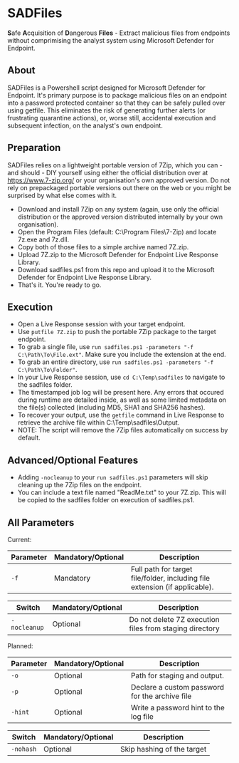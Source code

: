 # SADFiles
**S**afe **A**cquisition of **D**angerous **Files** - Extract malicious files from endpoints without comprimising the analyst system using Microsoft Defender for Endpoint.

## About
SADFiles is a Powershell script designed for Microsoft Defender for Endpoint. It's primary purpose is to package malicious files on an endpoint into a password protected container so that they can be safely pulled over using getfile. This eliminates the risk of generating further alerts (or frustrating quarantine actions), or, worse still, accidental execution and subsequent infection, on the analyst's own endpoint.

## Preparation
SADFiles relies on a lightweight portable version of 7Zip, which you can - and should - DIY yourself using either the official distribution over at https://www.7-zip.org/ or your organisation's own approved version. Do not rely on prepackaged portable versions out there on the web or you might be surprised by what else comes with it. 

* Download and install 7Zip on any system (again, use only the official distribution or the approved version distributed internally by your own organisation).
* Open the Program Files (default: C:\Program Files\7-Zip) and locate 7z.exe and 7z.dll.
* Copy both of those files to a simple archive named 7Z.zip.
* Upload 7Z.zip to the Microsoft Defender for Endpoint Live Response Library.
* Download sadfiles.ps1 from this repo and upload it to the Microsoft Defender for Endpoint Live Response Library.
* That's it. You're ready to go.

## Execution
* Open a Live Response session with your target endpoint.
* Use `putfile 7Z.zip` to push the portable 7Zip package to the target endpoint.
* To grab a single file, use `run sadfiles.ps1 -parameters "-f C:\Path\To\File.ext"`. Make sure you include the extension at the end.
* To grab an entire directory, use `run sadfiles.ps1 -parameters "-f C:\Path\To\Folder"`.
* In your Live Response session, use `cd C:\Temp\sadfiles` to navigate to the sadfiles folder.
* The timestamped job log will be present here. Any errors that occured during runtime are detailed inside, as well as some limited metadata on the file(s) collected (including MD5, SHA1 and SHA256 hashes).
* To recover your output, use the `getfile` command in Live Response to retrieve the archive file within C:\Temp\sadfiles\Output.
* NOTE: The script will remove the 7Zip files automatically on success by default.

## Advanced/Optional Features
* Adding `-nocleanup` to your `run sadfiles.ps1` parameters will skip cleaning up the 7Zip files on the endpoint.
* You can include a text file named "ReadMe.txt" to your 7Z.zip. This will be copied to the sadfiles folder on execution of sadfiles.ps1.

## All Parameters

Current:

| Parameter | Mandatory/Optional | Description |
| --- | --- | --- |
| `-f` | Mandatory | Full path for target file/folder, including file extension (if applicable). |

| Switch | Mandatory/Optional | Description |
| --- | --- | --- |
| `-nocleanup` | Optional | Do not delete 7Z execution files from staging directory |

Planned:

| Parameter | Mandatory/Optional | Description |
| --- | --- | --- |
| `-o` | Optional | Path for staging and output. |
| `-p` | Optional | Declare a custom password for the archive file |
| `-hint` | Optional | Write a password hint to the log file |


| Switch | Mandatory/Optional | Description |
| --- | --- | --- |
| `-nohash` | Optional | Skip hashing of the target |
